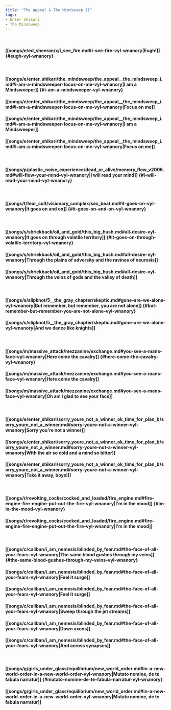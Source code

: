 ```yaml
---
title: "The Appeal & The Mindsweep II"
tags:
- Enter Shikari
- The Mindsweep
---
```

&nbsp;
#### [[songs/e/ed_sheeran/x/i_see_fire.md#i-see-fire-vyl-wnanory|Eugh!]] {#eugh-vyl-wnanory}
&nbsp;
#### [[songs/e/enter_shikari/the_mindsweep/the_appeal__the_mindsweep_i.md#i-am-a-mindsweeper-focus-on-me-vyl-wnanory|I am a Mindsweeper]] {#i-am-a-mindsweeper-vyl-wnanory}
#### [[songs/e/enter_shikari/the_mindsweep/the_appeal__the_mindsweep_i.md#i-am-a-mindsweeper-focus-on-me-vyl-wnanory|Focus on me]]
#### [[songs/e/enter_shikari/the_mindsweep/the_appeal__the_mindsweep_i.md#i-am-a-mindsweeper-focus-on-me-vyl-wnanory|I am a Mindsweeper]]
#### [[songs/e/enter_shikari/the_mindsweep/the_appeal__the_mindsweep_i.md#i-am-a-mindsweeper-focus-on-me-vyl-wnanory|Focus on me]]
&nbsp;
#### [[songs/p/plastic_noise_experience/dead_or_alive/memory_flow_v2006.md#will-flow-your-mind-vyl-wnanory|I will read your mind]] {#i-will-read-your-mind-vyl-wnanory}
&nbsp;
#### [[songs/f/fear_cult/visionary_complex/sex_beat.md#it-goes-on-vyl-wnanory|It goes on and on]] {#it-goes-on-and-on-vyl-wnanory}
&nbsp;
#### [[songs/s/shriekback/oil_and_gold/this_big_hush.md#all-desire-vyl-wnanory|It goes on through volatile territory]] {#it-goes-on-through-volatile-territory-vyl-wnanory}
#### [[songs/s/shriekback/oil_and_gold/this_big_hush.md#all-desire-vyl-wnanory|Through the plains of adversity and the ravines of neurosis]]
#### [[songs/s/shriekback/oil_and_gold/this_big_hush.md#all-desire-vyl-wnanory|Through the veins of gods and the valley of death]]
&nbsp;
#### [[songs/s/slipknot/5__the_gray_chapter/skeptic.md#gone-are-we-alone-vyl-wnanory|But remember, but remember, you are not alone]] {#but-remember-but-remember-you-are-not-alone-vyl-wnanory}
#### [[songs/s/slipknot/5__the_gray_chapter/skeptic.md#gone-are-we-alone-vyl-wnanory|And we dance like knights]]
&nbsp;
#### [[songs/m/massive_attack/mezzanine/exchange.md#you-see-a-mans-face-vyl-wnanory|Here come the cavalry]] {#here-come-the-cavalry-vyl-wnanory}
#### [[songs/m/massive_attack/mezzanine/exchange.md#you-see-a-mans-face-vyl-wnanory|Here come the cavalry]]
#### [[songs/m/massive_attack/mezzanine/exchange.md#you-see-a-mans-face-vyl-wnanory|Oh am I glad to see your face]]
&nbsp;
#### [[songs/e/enter_shikari/sorry_youre_not_a_winner_ok_time_for_plan_b/sorry_youre_not_a_winner.md#sorry-youre-not-a-winner-vyl-wnanory|Sorry you're not a winner]]
#### [[songs/e/enter_shikari/sorry_youre_not_a_winner_ok_time_for_plan_b/sorry_youre_not_a_winner.md#sorry-youre-not-a-winner-vyl-wnanory|With the air so cold and a mind so bitter]]
#### [[songs/e/enter_shikari/sorry_youre_not_a_winner_ok_time_for_plan_b/sorry_youre_not_a_winner.md#sorry-youre-not-a-winner-vyl-wnanory|Take it away, boys!]]
&nbsp;
#### [[songs/r/revolting_cocks/cocked_and_loaded/fire_engine.md#fire-engine-fire-engine-put-out-the-fire-vyl-wnanory|I'm in the mood]] {#im-in-the-mood-vyl-wnanory}
#### [[songs/r/revolting_cocks/cocked_and_loaded/fire_engine.md#fire-engine-fire-engine-put-out-the-fire-vyl-wnanory|I'm in the mood]]
&nbsp;
#### [[songs/c/caliban/i_am_nemesis/blinded_by_fear.md#the-face-of-all-your-fears-vyl-wnanory|The same blood gushes through my veins]] {#the-same-blood-gushes-through-my-veins-vyl-wnanory}
#### [[songs/c/caliban/i_am_nemesis/blinded_by_fear.md#the-face-of-all-your-fears-vyl-wnanory|Feel it surge]]
#### [[songs/c/caliban/i_am_nemesis/blinded_by_fear.md#the-face-of-all-your-fears-vyl-wnanory|Feel it surge]]
#### [[songs/c/caliban/i_am_nemesis/blinded_by_fear.md#the-face-of-all-your-fears-vyl-wnanory|Sweep through the jet streams]]
#### [[songs/c/caliban/i_am_nemesis/blinded_by_fear.md#the-face-of-all-your-fears-vyl-wnanory|Down axons]]
#### [[songs/c/caliban/i_am_nemesis/blinded_by_fear.md#the-face-of-all-your-fears-vyl-wnanory|And across synapses]]
&nbsp;
#### [[songs/g/girls_under_glass/equilibrium/new_world_order.md#in-a-new-world-order-in-a-new-world-order-vyl-wnanory|Mutato nomine, de te fabula narratur]] {#mutato-nomine-de-te-fabula-narratur-vyl-wnanory}
#### [[songs/g/girls_under_glass/equilibrium/new_world_order.md#in-a-new-world-order-in-a-new-world-order-vyl-wnanory|Mutato nomine, de te fabula narratur]]

